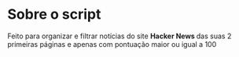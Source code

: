 # Sobre o script
Feito para organizar e filtrar notícias do site <b> Hacker News </b> das suas 2 primeiras páginas e apenas com pontuação maior ou igual a 100
